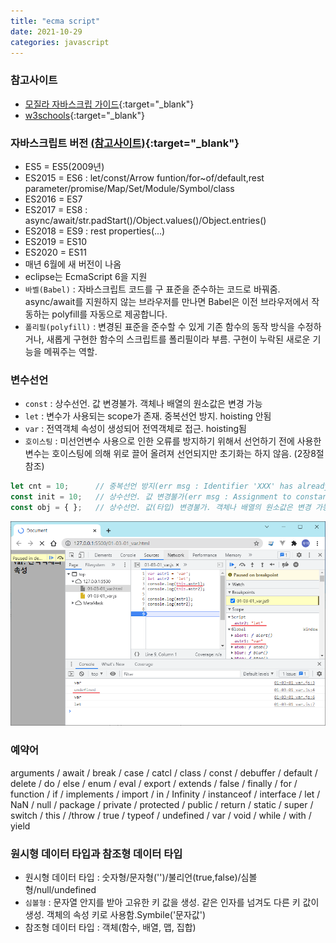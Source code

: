 ```yaml
---
title: "ecma script"
date: 2021-10-29
categories: javascript  
---
```


### 참고사이트
  * [모질라 자바스크립 가이드](https://developer.mozilla.org/ko/docs/Web/JavaScript/Guide){:target="_blank"} 
  * [w3schools](http://w3schools.com){:target="_blank"} 

### 자바스크립트 버전 [(참고사이트)](https://www.w3schools.com/js/js_versions.asp){:target="_blank"} 
  * ES5    = ES5(2009년)
  * ES2015 = ES6 : let/const/Arrow funtion/for~of/default,rest parameter/promise/Map/Set/Module/Symbol/class
  * ES2016 = ES7
  * ES2017 = ES8 : async/await/str.padStart()/Object.values()/Object.entries()
  * ES2018 = ES9 : rest properties(...)
  * ES2019 = ES10
  * ES2020 = ES11
  * 매년 6월에 새 버전이 나옴
  * eclipse는 EcmaScript 6을 지원
  * `바벨(Babel)` : 자바스크립트 코드를 구 표준을 준수하는 코드로 바꿔줌. async/await를 지원하지 않는 브라우저를 만나면 Babel은 이전 브라우저에서 작동하는 polyfill를 자동으로 제공합니다.
  * `폴리필(polyfill)` : 변경된 표준을 준수할 수 있게 기존 함수의 동작 방식을 수정하거나, 새롭게 구현한 함수의 스크립트를 폴리필이라 부름. 구현이 누락된 새로운 기능을 메꿔주는 역할.

### 변수선언
  * `const` : 상수선언. 값 변경불가. 객체나 배열의 원소값은 변경 가능 
  * `let` : 변수가 사용되는 scope가 존재. 중복선언 방지.  hoisting 안됨
  * `var` : 전역객체 속성이 생성되어 전역객체로 접근. hoisting됨
  * `호이스팅` : 미선언변수 사용으로 인한 오류를 방지하기 위해서 선언하기 전에 사용한 변수는 호이스팅에 의해 위로 끌어 올려져 선언되지만 초기화는 하지 않음. (2장8절 참조)

```javascript
let cnt = 10;      // 중복선언 방지(err msg : Identifier 'XXX' has already been declared)
const init = 10;   // 상수선언. 값 변경불가(err msg : Assignment to constant variable)
const obj = { };   // 상수선언. 값(타입) 변경불가. 객체나 배열의 원소값은 변경 가능
```
![var](/img/var01.png)  

### 예약어
arguments / await / break / case / catcl / class / const / debuffer / default / delete / do / else / enum / eval / export / extends / false / finally / for / function / if / implements / import / in / Infinity / instanceof / interface / let / NaN / null / package / private / protected / public / return / static / super / switch / this / /throw / true / typeof / undefined / var / void / while / with / yield

### 원시형 데이터 타입과 참조형 데이터 타입
  * 원시형 데이터 타입 : 숫자형/문자형('')/불리언(true,false)/심볼형/null/undefined
  * `심볼형` : 문자열 안지를 받아 고유한 키 값을 생성. 같은 인자를 넘겨도 다른 키 값이 생성. 객체의 속성 키로 사용함.Symbile('문자값') 
  * 참조형 데이터 타입 : 객체(함수, 배열, 맵, 집합)
